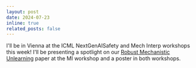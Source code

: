 ```yaml
---
layout: post
date: 2024-07-23
inline: true
related_posts: false
---
```


I'll be in Vienna at the ICML NextGenAISafety and Mech Interp workshops this week! I'll be presenting a spotlight on our [Robust Mechanistic Unlearning](https://openreview.net/pdf?id=06pNzrEjnH) paper at the MI workshop and a poster in both workshops. 
